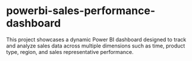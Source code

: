 # powerbi-sales-performance-dashboard
This project showcases a dynamic Power BI dashboard designed to track and analyze sales data across multiple dimensions such as time, product type, region, and sales representative performance.
